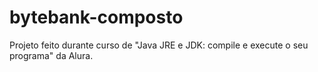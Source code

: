 # bytebank-composto

Projeto feito durante curso de "Java JRE e JDK: compile e execute o seu programa" da Alura.
